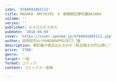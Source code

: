 ```yaml
---
isbn: '9784041065112'
title: MADARA　ARCHIVES　4　魍魎戦記摩陀羅BASARA
volume: ''
series: ''
publisher: ＫＡＤＯＫＡＷＡ
pubdate: '2018-04-04'
cover: 'https://cover.openbd.jp/9784041065112.jpg'
author: 田島昭宇withMADARAPROJECT／著
description: 摩陀羅の復活はなるのか？転生戦士の烈な闘い！
price: '3700'
genre: ''
target: 一般
format: コミック
content: コミックス・劇画

---
```


